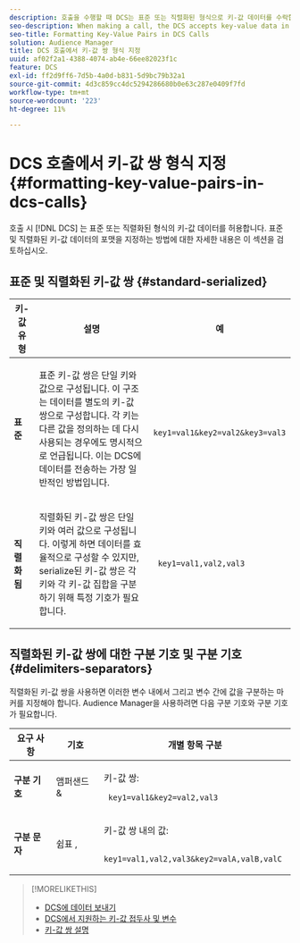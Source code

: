```yaml
---
description: 호출을 수행할 때 DCS는 표준 또는 직렬화된 형식으로 키-값 데이터를 수락합니다. 표준 및 직렬화된 키-값 데이터의 포맷을 지정하는 방법에 대한 자세한 내용은 이 섹션을 검토하십시오.
seo-description: When making a call, the DCS accepts key-value data in standard or serialized format. Review this section for information about how to format standard and serialized key-value data.
seo-title: Formatting Key-Value Pairs in DCS Calls
solution: Audience Manager
title: DCS 호출에서 키-값 쌍 형식 지정
uuid: af02f2a1-4388-4074-ab4e-66ee82023f1c
feature: DCS
exl-id: ff2d9ff6-7d5b-4a0d-b831-5d9bc79b32a1
source-git-commit: 4d3c859cc4dc5294286680b0e63c287e0409f7fd
workflow-type: tm+mt
source-wordcount: '223'
ht-degree: 11%

---
```


# DCS 호출에서 키-값 쌍 형식 지정 {#formatting-key-value-pairs-in-dcs-calls}

호출 시 [!DNL DCS] 는 표준 또는 직렬화된 형식의 키-값 데이터를 허용합니다. 표준 및 직렬화된 키-값 데이터의 포맷을 지정하는 방법에 대한 자세한 내용은 이 섹션을 검토하십시오.

## 표준 및 직렬화된 키-값 쌍 {#standard-serialized}

<table id="table_A220F9B359F34C6EA7B83618FC22EE3A"> 
 <thead> 
  <tr> 
   <th colname="col1" class="entry"> 키-값 유형 </th> 
   <th colname="col2" class="entry"> 설명 </th> 
   <th colname="col3" class="entry"> 예 </th> 
  </tr> 
 </thead>
 <tbody> 
  <tr> 
   <td colname="col1"> <b>표준</b> </td> 
   <td colname="col2"> <p>표준 키-값 쌍은 단일 키와 값으로 구성됩니다. 이 구조는 데이터를 별도의 키-값 쌍으로 구성합니다. 각 키는 다른 값을 정의하는 데 다시 사용되는 경우에도 명시적으로 언급됩니다. 이는 DCS에 데이터를 전송하는 가장 일반적인 방법입니다. </p> </td>
   <td colname="col3"> <code> key1=val1&amp;key2=val2&amp;key3=val3</code> </td>
  </tr>
  <tr> 
   <td colname="col1"> <b>직렬화됨</b> </td> 
   <td colname="col2"> <p>직렬화된 키-값 쌍은 단일 키와 여러 값으로 구성됩니다. 이렇게 하면 데이터를 효율적으로 구성할 수 있지만, serialize된 키-값 쌍은 각 키와 각 키-값 집합을 구분하기 위해 특정 기호가 필요합니다. </p> </td> 
   <td colname="col3"> <code> key1=val1,val2,val3</code> </td> 
  </tr>
 </tbody>
</table>

## 직렬화된 키-값 쌍에 대한 구분 기호 및 구분 기호 {#delimiters-separators}

직렬화된 키-값 쌍을 사용하면 이러한 변수 내에서 그리고 변수 간에 값을 구분하는 마커를 지정해야 합니다. Audience Manager을 사용하려면 다음 구분 기호와 구분 기호가 필요합니다.

<table id="table_8FD4E6B9506943AEA619D4089913ECBC"> 
 <thead> 
  <tr> 
   <th colname="col1" class="entry"> 요구 사항 </th> 
   <th colname="col2" class="entry"> 기호 </th> 
   <th colname="col3" class="entry"> 개별 항목 구분 </th> 
  </tr>
 </thead>
 <tbody> 
  <tr> 
   <td colname="col1"><b>구분 기호</b> </td> 
   <td colname="col2"> 앰퍼샌드 &amp; </td> 
   <td colname="col3"> <p>키-값 쌍: </p> <p><code> key1=val1&amp;key2=val2,val3</code> </p> </td> 
  </tr> 
  <tr> 
   <td colname="col1"><b>구분 문자</b> </td> 
   <td colname="col2"> 쉼표 , </td> 
   <td colname="col3"> <p>키-값 쌍 내의 값: </p> <p><code> key1=val1,val2,val3&amp;key2=valA,valB,valC</code> </p> </td> 
  </tr> 
 </tbody> 
</table>

>[!MORELIKETHIS]
>
>* [DCS에 데이터 보내기](../../../api/dcs-intro/dcs-event-calls/dcs-url-send.md)
>* [DCS에서 지원하는 키-값 접두사 및 변수](../../../api/dcs-intro/dcs-api-reference/dcs-keys.md)
>* [키-값 쌍 설명](../../../reference/key-value-pairs-explained.md)

